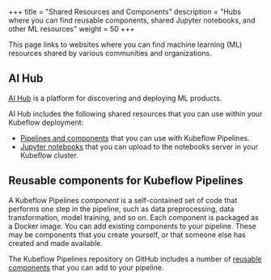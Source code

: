 +++
title = "Shared Resources and Components"
description = "Hubs where you can find reusable components, shared Jupyter notebooks, and other ML resources"
weight = 50
+++

This page links to websites where you can find machine learning 
(ML) resources shared by various communities and organizations.

## AI Hub

[AI Hub](https://aihub.cloud.google.com/) is a platform for discovering and 
deploying ML products.

AI Hub includes the following shared resources that you can use within your 
Kubeflow deployment:

* [Pipelines and components](https://aihub.cloud.google.com/s?category=pipeline) 
  that you can use with Kubeflow Pipelines.
* [Jupyter notebooks](https://aihub.cloud.google.com/s?category=notebook) that 
  you can upload to the notebooks server in your Kubeflow cluster.

## Reusable components for Kubeflow Pipelines

A Kubeflow Pipelines *component* is a self-contained set of code that performs 
one step in the pipeline, such as data preprocessing, data transformation, model
training, and so on. Each component is packaged as a Docker image.
You can add existing components to your pipeline. These may be components that
you create yourself, or that someone else has created and made available.

The Kubeflow Pipelines repository on GitHub includes a number of 
[reusable components](https://github.com/kubeflow/pipelines/tree/master/components)
that you can add to your pipeline.